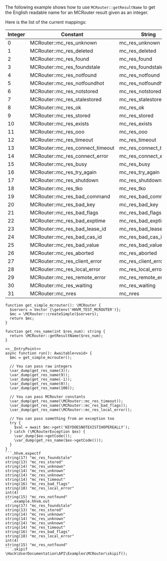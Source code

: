 The following example shows how to use `MCRouter::getResultName` to get the English readable name for an MCRouter result given as an integer.

Here is the list of the current mappings:

Integer | Constant | String
--------|----------|-------
0 | MCRouter::mc_res_unknown | mc_res_unknown
1 | MCRouter::mc_res_deleted | mc_res_deleted
2 | MCRouter::mc_res_found | mc_res_found
3 | MCRouter::mc_res_foundstale | mc_res_foundstale
4 | MCRouter::mc_res_notfound | mc_res_notfound
5 | MCRouter::mc_res_notfoundhot | mc_res_notfoundhot
6 | MCRouter::mc_res_notstored | mc_res_notstored
7 | MCRouter::mc_res_stalestored | mc_res_stalestored
8 | MCRouter::mc_res_ok | mc_res_ok
9 | MCRouter::mc_res_stored | mc_res_stored
10 | MCRouter::mc_res_exists | mc_res_exists
11 | MCRouter::mc_res_ooo | mc_res_ooo
12 | MCRouter::mc_res_timeout | mc_res_timeout
13 | MCRouter::mc_res_connect_timeout | mc_res_connect_timeout
14 | MCRouter::mc_res_connect_error | mc_res_connect_error
15 | MCRouter::mc_res_busy | mc_res_busy
16 | MCRouter::mc_res_try_again | mc_res_try_again
17 | MCRouter::mc_res_shutdown | mc_res_shutdown
18 | MCRouter::mc_res_tko | mc_res_tko
19 | MCRouter::mc_res_bad_command | mc_res_bad_command
20 | MCRouter::mc_res_bad_key | mc_res_bad_key
21 | MCRouter::mc_res_bad_flags | mc_res_bad_flags
22 | MCRouter::mc_res_bad_exptime | mc_res_bad_exptime
23 | MCRouter::mc_res_bad_lease_id | mc_res_bad_lease_id
24 | MCRouter::mc_res_bad_cas_id | mc_res_bad_cas_id
25 | MCRouter::mc_res_bad_value | mc_res_bad_value
26 | MCRouter::mc_res_aborted | mc_res_aborted
27 | MCRouter::mc_res_client_error | mc_res_client_error
28 | MCRouter::mc_res_local_error | mc_res_local_error
29 | MCRouter::mc_res_remote_error | mc_res_remote_error
30 | MCRouter::mc_res_waiting | mc_res_waiting
31 | MCRouter::mc_nres | mc_nres

```basic-usage.php
function get_simple_mcrouter(): \MCRouter {
  $servers = Vector {\getenv('HHVM_TEST_MCROUTER')};
  $mc = \MCRouter::createSimple($servers);
  return $mc;
}

function get_res_name(int $res_num): string {
  return \MCRouter::getResultName($res_num);
}

<<__EntryPoint>>
async function run(): Awaitable<void> {
  $mc = get_simple_mcrouter();

  // You can pass raw integers
  \var_dump(get_res_name(3));
  \var_dump(get_res_name(9));
  \var_dump(get_res_name(-1));
  \var_dump(get_res_name(0));
  \var_dump(get_res_name(100));

  // You can pass MCRouter constants
  \var_dump(get_res_name(\MCRouter::mc_res_timeout));
  \var_dump(get_res_name(\MCRouter::mc_res_bad_flags));
  \var_dump(get_res_name(\MCRouter::mc_res_local_error));

  // You can pass something from an exception too
  try {
    $val = await $mc->get('KEYDOESNOTEXISTIHOPEREALLY');
  } catch (\MCRouterException $ex) {
    \var_dump($ex->getCode());
    \var_dump(get_res_name($ex->getCode()));
  }
}
```.hhvm.expectf
string(17) "mc_res_foundstale"
string(13) "mc_res_stored"
string(14) "mc_res_unknown"
string(14) "mc_res_unknown"
string(14) "mc_res_unknown"
string(14) "mc_res_timeout"
string(16) "mc_res_bad_flags"
string(18) "mc_res_local_error"
int(4)
string(15) "mc_res_notfound"
```.example.hhvm.out
string(17) "mc_res_foundstale"
string(13) "mc_res_stored"
string(14) "mc_res_unknown"
string(14) "mc_res_unknown"
string(14) "mc_res_unknown"
string(14) "mc_res_timeout"
string(16) "mc_res_bad_flags"
string(18) "mc_res_local_error"
int(4)
string(15) "mc_res_notfound"
```.skipif
\Hack\UserDocumentation\API\Examples\MCRouter\skipif();
```
